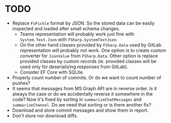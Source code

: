 # TODO

- Replace `FsPickle` format by JSON. So the stored data
  can be easily inspected and loaded after small schema changes.
  - Teams representation will probably work just fine with `System.Text.Json`
    with `FSharp.SystemTextJson`.
  - On the other hand classes provided by `FSharp.Data`
    used by GitLab representation  will probably not work.
    One option is to create custom converter for `JsonValue` from `FSharp.Data`.
    Other option is replace provided classes by custom records
    (ie. provided classes will be used only for deserializing responses from GitLab).
  - Consider EF Core with SQLite.
- Properly count number of commits. Or do we want to count
  number of pushes?
- It seems that messages from MS Graph API are in reverse order.
  Is it always the case or do we accidentally reverse it somewhere in the code?
  Now it's fixed by sorting in `summarizeChatMessages` and `summarizeChannel`.
  Do we need that sorting or is there another fix?
- Download and store commit messages and show them in report. 
- Don't store nor download diffs.
